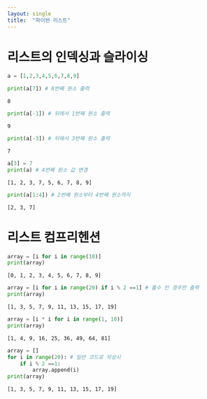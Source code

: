 ```yaml
---
layout: single
title:  "파이썬 리스트"
---
```


# 리스트의 인덱싱과 슬라이싱


```python
a = [1,2,3,4,5,6,7,8,9]
```


```python
print(a[7]) # 8번째 원소 출력
```

    8
    


```python
print(a[-1]) # 뒤에서 1번째 원소 출력
```

    9
    


```python
print(a[-3]) # 뒤에서 3번째 원소 출력
```

    7
    


```python
a[3] = 7
print(a) # 4번째 원소 값 변경
```

    [1, 2, 3, 7, 5, 6, 7, 8, 9]
    


```python
print(a[1:4]) # 2번째 원소부터 4번째 원소까지
```

    [2, 3, 7]
    

# 리스트 컴프리헨션


```python
array = [i for i in range(10)]
print(array)
```

    [0, 1, 2, 3, 4, 5, 6, 7, 8, 9]
    


```python
array = [i for i in range(20) if i % 2 ==1] # 홀수 인 경우만 출력
print(array)
```

    [1, 3, 5, 7, 9, 11, 13, 15, 17, 19]
    


```python
array = [i * i for i in range(1, 10)]
print(array)
```

    [1, 4, 9, 16, 25, 36, 49, 64, 81]
    


```python
array = []
for i in range(20): # 일반 코드로 작성시
    if i % 2 ==1:
        array.append(i)
print(array)
```

    [1, 3, 5, 7, 9, 11, 13, 15, 17, 19]
    


```python

```

